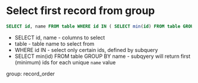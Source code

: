 # Select first record from group

```sql
SELECT id, name FROM table WHERE id IN ( SELECT min(id) FROM table GROUP BY name )
```

- SELECT id, name - columns to select
- table - table name to select from
- WHERE id IN - select only certain ids, defined by subquery
- SELECT min(id) FROM table GROUP BY name - subqyery will return first (minimum) ids for each unique ```name``` value

group: record_order
